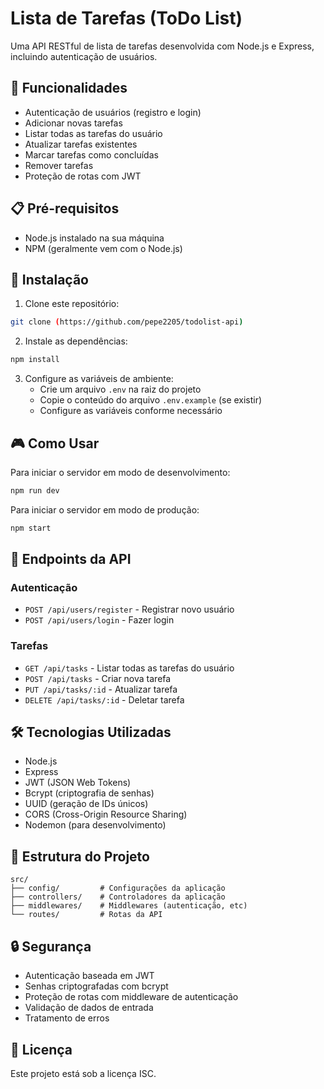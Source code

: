 # Lista de Tarefas (ToDo List)

Uma API RESTful de lista de tarefas desenvolvida com Node.js e Express, incluindo autenticação de usuários.

## 🚀 Funcionalidades

- Autenticação de usuários (registro e login)
- Adicionar novas tarefas
- Listar todas as tarefas do usuário
- Atualizar tarefas existentes
- Marcar tarefas como concluídas
- Remover tarefas
- Proteção de rotas com JWT

## 📋 Pré-requisitos

- Node.js instalado na sua máquina
- NPM (geralmente vem com o Node.js)

## 🔧 Instalação

1. Clone este repositório:
```bash
git clone (https://github.com/pepe2205/todolist-api)
```

2. Instale as dependências:
```bash
npm install
```

3. Configure as variáveis de ambiente:
   - Crie um arquivo `.env` na raiz do projeto
   - Copie o conteúdo do arquivo `.env.example` (se existir)
   - Configure as variáveis conforme necessário

## 🎮 Como Usar

Para iniciar o servidor em modo de desenvolvimento:
```bash
npm run dev
```

Para iniciar o servidor em modo de produção:
```bash
npm start
```

## 📡 Endpoints da API

### Autenticação
- `POST /api/users/register` - Registrar novo usuário
- `POST /api/users/login` - Fazer login

### Tarefas
- `GET /api/tasks` - Listar todas as tarefas do usuário
- `POST /api/tasks` - Criar nova tarefa
- `PUT /api/tasks/:id` - Atualizar tarefa
- `DELETE /api/tasks/:id` - Deletar tarefa

## 🛠️ Tecnologias Utilizadas

- Node.js
- Express
- JWT (JSON Web Tokens)
- Bcrypt (criptografia de senhas)
- UUID (geração de IDs únicos)
- CORS (Cross-Origin Resource Sharing)
- Nodemon (para desenvolvimento)

## 📝 Estrutura do Projeto

```
src/
├── config/         # Configurações da aplicação
├── controllers/    # Controladores da aplicação
├── middlewares/    # Middlewares (autenticação, etc)
└── routes/         # Rotas da API
```

## 🔒 Segurança

- Autenticação baseada em JWT
- Senhas criptografadas com bcrypt
- Proteção de rotas com middleware de autenticação
- Validação de dados de entrada
- Tratamento de erros

## 📄 Licença

Este projeto está sob a licença ISC. 